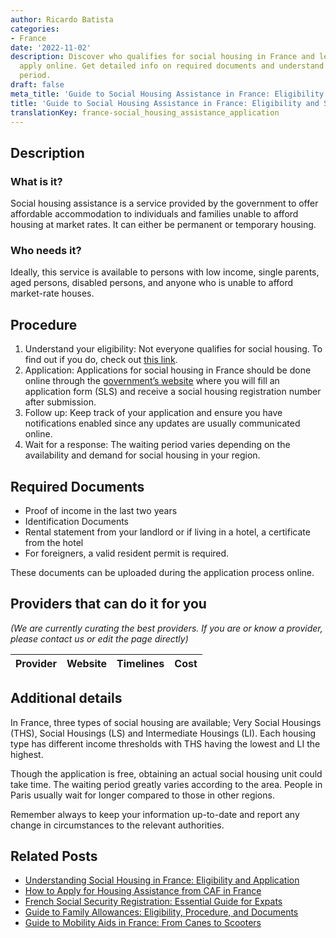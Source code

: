 ```yaml
---
author: Ricardo Batista
categories:
- France
date: '2022-11-02'
description: Discover who qualifies for social housing in France and learn how to
  apply online. Get detailed info on required documents and understand the waiting
  period.
draft: false
meta_title: 'Guide to Social Housing Assistance in France: Eligibility and Steps'
title: 'Guide to Social Housing Assistance in France: Eligibility and Steps'
translationKey: france-social_housing_assistance_application
---
```





## Description
### What is it?
Social housing assistance is a service provided by the government to offer affordable accommodation to individuals and families unable to afford housing at market rates. It can either be permanent or temporary housing.

### Who needs it?
Ideally, this service is available to persons with low income, single parents, aged persons, disabled persons, and anyone who is unable to afford market-rate houses.

## Procedure
1. Understand your eligibility: Not everyone qualifies for social housing. To find out if you do, check out [this link](https://www.legifrance.gouv.fr/jorf/id/JORFTEXT000000509779). 
2. Application: Applications for social housing in France should be done online through the [government’s website](https://www.demande-logement-social.gouv.fr/index) where you will fill an application form (SLS) and receive a social housing registration number after submission.
3. Follow up: Keep track of your application and ensure you have notifications enabled since any updates are usually communicated online.
4. Wait for a response: The waiting period varies depending on the availability and demand for social housing in your region.

## Required Documents
- Proof of income in the last two years
- Identification Documents
- Rental statement from your landlord or if living in a hotel, a certificate from the hotel
- For foreigners, a valid resident permit is required. 

These documents can be uploaded during the application process online.

## Providers that can do it for you

_(We are currently curating the best providers. If you are or know a provider, please contact us or edit the page directly)_

| Provider        |     Website     |     Timelines    |       Cost      |
| :-------------: | :-------------: |  :-------------: | :-------------: |

## Additional details
In France, three types of social housing are available; Very Social Housings (THS), Social Housings (LS) and Intermediate Housings (LI). Each housing type has different income thresholds with THS having the lowest and LI the highest.

Though the application is free, obtaining an actual social housing unit could take time. The waiting period greatly varies according to the area. People in Paris usually wait for longer compared to those in other regions. 

Remember always to keep your information up-to-date and report any change in circumstances to the relevant authorities.
## Related Posts

- [Understanding Social Housing in France: Eligibility and Application](https://tramitit.com/guides/france/application_for_social_housing/)
- [How to Apply for Housing Assistance from CAF in France](https://tramitit.com/guides/france/housing_assistance_application/)
- [French Social Security Registration: Essential Guide for Expats](https://tramitit.com/guides/france/social_security_registration/)
- [Guide to Family Allowances: Eligibility, Procedure, and Documents](https://tramitit.com/guides/france/family_allowance_application/)
- [Guide to Mobility Aids in France: From Canes to Scooters](https://tramitit.com/guides/france/mobility_aid_application/)